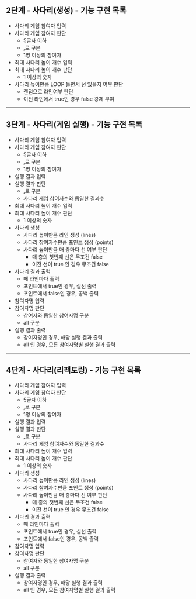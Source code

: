 ## 2단계 - 사다리(생성) - 기능 구현 목록
- 사다리 게임 참여자 입력
- 사다리 게임 참여자 판단
    - 5글자 이하
    - ,로 구분
    - 1명 이상의 참여자
- 최대 사다리 높이 개수 입력
- 최대 사다리 높이 개수 판단
    - 1 이상의 숫자
- 사다리 높이만큼 LOOP 돌면서 선 있을지 여부 판단
    - 랜덤으로 라인여부 판단
    - 이전 라인에서 true인 경우 false 강제 부여

-------------------------------------------------------------------------------
## 3단계 - 사다리(게임 실행) - 기능 구현 목록

- 사다리 게임 참여자 입력
- 사다리 게임 참여자 판단
  - 5글자 이하
  - ,로 구분
  - 1명 이상의 참여자
- 실행 결과 입력
- 실행 결과 판단
  - ,로 구분
  - 사다리 게임 참여자수와 동일한 결과수
- 최대 사다리 높이 개수 입력
- 최대 사다리 높이 개수 판단
  - 1 이상의 숫자
- 사다리 생성
  - 사다리 높이만큼 라인 생성 (lines)
  - 사다리 참여자수만큼 포인트 생성 (points)
  - 사다리 높이만큼 매 층마다 선 여부 판단
    - 매 층의 첫번째 선은 무조건 false
    - 이전 선이 true 인 경우 무조건 false
- 사다리 결과 출력
  - 매 라인마다 출력
  - 포인트에서 true인 경우, 실선 출력
  - 포인트에서 false인 경우, 공백 출력
- 참여자명 입력
- 참여자명 판단
  - 참여자와 동일한 참여자명 구분
  - all 구분
- 실행 결과 출력
  - 참여자명인 경우, 해당 실행 결과 출력
  - all 인 경우, 모든 참여자명별 실행 결과 출력

-------------------------------------------------------------------------------
## 4단계 - 사다리(리팩토링) - 기능 구현 목록

- 사다리 게임 참여자 입력
- 사다리 게임 참여자 판단
  - 5글자 이하
  - ,로 구분
  - 1명 이상의 참여자
- 실행 결과 입력
- 실행 결과 판단
  - ,로 구분
  - 사다리 게임 참여자수와 동일한 결과수
- 최대 사다리 높이 개수 입력
- 최대 사다리 높이 개수 판단
  - 1 이상의 숫자
- 사다리 생성
  - 사다리 높이만큼 라인 생성 (lines)
  - 사다리 참여자수만큼 포인트 생성 (points)
  - 사다리 높이만큼 매 층마다 선 여부 판단
    - 매 층의 첫번째 선은 무조건 false
    - 이전 선이 true 인 경우 무조건 false
- 사다리 결과 출력
  - 매 라인마다 출력
  - 포인트에서 true인 경우, 실선 출력
  - 포인트에서 false인 경우, 공백 출력
- 참여자명 입력
- 참여자명 판단
  - 참여자와 동일한 참여자명 구분
  - all 구분
- 실행 결과 출력
  - 참여자명인 경우, 해당 실행 결과 출력
  - all 인 경우, 모든 참여자명별 실행 결과 출력